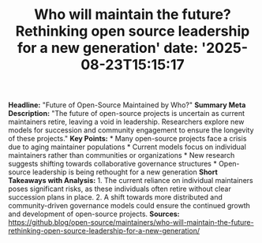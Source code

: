 ﻿---
title: "Who will maintain the future? Rethinking open source leadership for a new generation'
date: '2025-08-23T15:15:17"
category: "Markets"
summary: ""
slug: "who will maintain the future rethinking open source leadersh"
source_urls:
  - "https://github.blog/open-source/maintainers/who-will-maintain-the-future-rethinking-open-source-leadership-for-a-new-generation/"
seo:
  title: "Who will maintain the future? Rethinking open source leadership for a new generation | Hash n Hedge'
  description: '"
  keywords: ["news", "markets", "brief"]
---
**Headline:** "Future of Open-Source Maintained by Who?"  **Summary Meta Description:** "The future of open-source projects is uncertain as current maintainers retire, leaving a void in leadership. Researchers explore new models for succession and community engagement to ensure the longevity of these projects."  **Key Points:**  * Many open-source projects face a crisis due to aging maintainer populations * Current models focus on individual maintainers rather than communities or organizations * New research suggests shifting towards collaborative governance structures * Open-source leadership is being rethought for a new generation  **Short Takeaways with Analysis:**  1. The current reliance on individual maintainers poses significant risks, as these individuals often retire without clear succession plans in place. 2. A shift towards more distributed and community-driven governance models could ensure the continued growth and development of open-source projects.  **Sources:** https://github.blog/open-source/maintainers/who-will-maintain-the-future-rethinking-open-source-leadership-for-a-new-generation/ 
